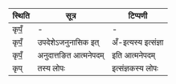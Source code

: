 | स्थिति | सूत्र | टिप्पणी |
| ----- | ------- | ------ |
| कृपँ॒ | - | - |
| कृपँ॒ | उपदेशेऽजनुनासिक इत् | अँ-इत्यस्य इत्संज्ञा |
| कृपँ॒ | अनुदात्तङित आत्मनेपदम् | इति आत्मनेपदम् |
| कृप् | तस्य लोपः | इत्संज्ञकस्य लोपः |
